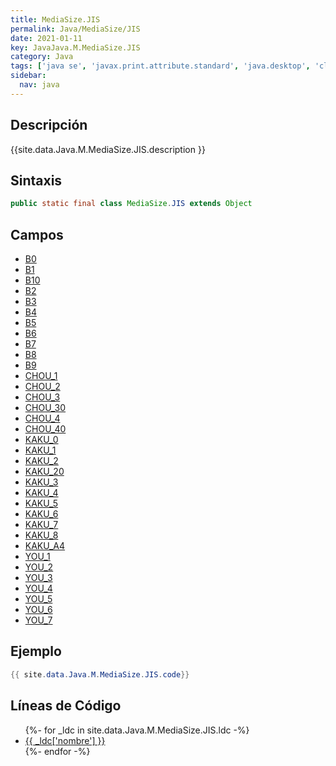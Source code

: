 ```yaml
---
title: MediaSize.JIS
permalink: Java/MediaSize/JIS
date: 2021-01-11
key: JavaJava.M.MediaSize.JIS
category: Java
tags: ['java se', 'javax.print.attribute.standard', 'java.desktop', 'clase java', 'Java 1.0']
sidebar: 
  nav: java
---
```


## Descripción
{{site.data.Java.M.MediaSize.JIS.description }}

## Sintaxis
~~~java
public static final class MediaSize.JIS extends Object
~~~

## Campos
* [B0](/Java/MediaSize/JIS/B0)
* [B1](/Java/MediaSize/JIS/B1)
* [B10](/Java/MediaSize/JIS/B10)
* [B2](/Java/MediaSize/JIS/B2)
* [B3](/Java/MediaSize/JIS/B3)
* [B4](/Java/MediaSize/JIS/B4)
* [B5](/Java/MediaSize/JIS/B5)
* [B6](/Java/MediaSize/JIS/B6)
* [B7](/Java/MediaSize/JIS/B7)
* [B8](/Java/MediaSize/JIS/B8)
* [B9](/Java/MediaSize/JIS/B9)
* [CHOU_1](/Java/MediaSize/JIS/CHOU_1)
* [CHOU_2](/Java/MediaSize/JIS/CHOU_2)
* [CHOU_3](/Java/MediaSize/JIS/CHOU_3)
* [CHOU_30](/Java/MediaSize/JIS/CHOU_30)
* [CHOU_4](/Java/MediaSize/JIS/CHOU_4)
* [CHOU_40](/Java/MediaSize/JIS/CHOU_40)
* [KAKU_0](/Java/MediaSize/JIS/KAKU_0)
* [KAKU_1](/Java/MediaSize/JIS/KAKU_1)
* [KAKU_2](/Java/MediaSize/JIS/KAKU_2)
* [KAKU_20](/Java/MediaSize/JIS/KAKU_20)
* [KAKU_3](/Java/MediaSize/JIS/KAKU_3)
* [KAKU_4](/Java/MediaSize/JIS/KAKU_4)
* [KAKU_5](/Java/MediaSize/JIS/KAKU_5)
* [KAKU_6](/Java/MediaSize/JIS/KAKU_6)
* [KAKU_7](/Java/MediaSize/JIS/KAKU_7)
* [KAKU_8](/Java/MediaSize/JIS/KAKU_8)
* [KAKU_A4](/Java/MediaSize/JIS/KAKU_A4)
* [YOU_1](/Java/MediaSize/JIS/YOU_1)
* [YOU_2](/Java/MediaSize/JIS/YOU_2)
* [YOU_3](/Java/MediaSize/JIS/YOU_3)
* [YOU_4](/Java/MediaSize/JIS/YOU_4)
* [YOU_5](/Java/MediaSize/JIS/YOU_5)
* [YOU_6](/Java/MediaSize/JIS/YOU_6)
* [YOU_7](/Java/MediaSize/JIS/YOU_7)

## Ejemplo
~~~java
{{ site.data.Java.M.MediaSize.JIS.code}}
~~~

## Líneas de Código
<ul>
{%- for _ldc in site.data.Java.M.MediaSize.JIS.ldc -%}
   <li>
       <a href="{{_ldc['url'] }}">{{ _ldc['nombre'] }}</a>
   </li>
{%- endfor -%}
</ul>
